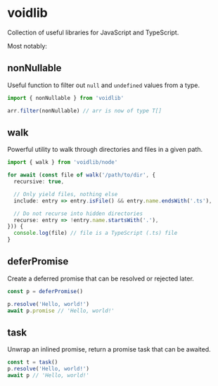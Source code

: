 # voidlib

Collection of useful libraries for JavaScript and TypeScript.

Most notably:

## nonNullable<T>

Useful function to filter out `null` and `undefined` values from a type.

```ts
import { nonNullable } from 'voidlib'

arr.filter(nonNullable) // arr is now of type T[]
```

## walk

Powerful utility to walk through directories and files in a given path.

```ts
import { walk } from 'voidlib/node'

for await (const file of walk('/path/to/dir', {
  recursive: true,

  // Only yield files, nothing else
  include: entry => entry.isFile() && entry.name.endsWith('.ts'),

  // Do not recurse into hidden directories
  recurse: entry => !entry.name.startsWith('.'),
})) {
  console.log(file) // file is a TypeScript (.ts) file
}
```

## deferPromise

Create a deferred promise that can be resolved or rejected later.

```ts
const p = deferPromise()

p.resolve('Hello, world!')
await p.promise // 'Hello, world!'
```

## task

Unwrap an inlined promise, return a promise task that can be awaited.

```ts
const t = task()
p.resolve('Hello, world!')
await p // 'Hello, world!'
```
